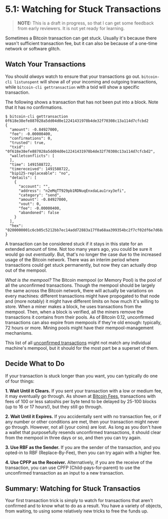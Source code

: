 # 5.1: Watching for Stuck Transactions

> **NOTE:** This is a draft in progress, so that I can get some feedback from early reviewers. It is not yet ready for learning.

Sometimes a Bitcoin transaction can get stuck. Usually it's because there wasn't sufficient transaction fee, but it can also be because of a one-time network or software glitch.

## Watch Your Transactions

You should _always_ watch to ensure that your transactions go out. `bitcoin-cli listunspent` will show all of your incoming and outgoing transactions, while `bitcoin-cli gettransaction` with a txid will show a specific transaction. 

The following shows a transaction that has not been put into a block. Note that it has no confirmations. 
```
$ bitcoin-cli gettransaction 0f618e38efe887028a5dd04d0e12241431978b4de32f70308c13a114d7cfcbd2
{
  "amount": -0.84927000,
  "fee": -0.00000400,
  "confirmations": 0,
  "trusted": true,
  "txid": "0f618e38efe887028a5dd04d0e12241431978b4de32f70308c13a114d7cfcbd2",
  "walletconflicts": [
  ],
  "time": 1491588722,
  "timereceived": 1491588722,
  "bip125-replaceable": "no",
  "details": [
    {
      "account": "",
      "address": "n2eMqTT929pb1RDNuqEnxdaLau1rxy3efi",
      "category": "send",
      "amount": -0.84927000,
      "vout": 0,
      "fee": -0.00000400,
      "abandoned": false
    }
  ],
  "hex": "0200000001c6cb05c5212bb7ec14add72883a17f0a68aa399354bc2f7cf02df6e7d68a6937000000006a47304402203f21d769cbf3cf1626ef09bb35d0d8e88efe9f14d097f4b493628e96b2e1c90b0220162ff60701525e70942f5090dc48ec2b2f3b87cd40185351ab316991567f61c50121029045eaa55d283526c723e6d5495d9b3f077b545563f86465aafcd9bfdd50359effffffff0118e20f05000000001976a914e7c1345fc8f87c68170b3aa798a956c2fe6a9eff88ac00000000"
}
```
A transaction can be considered stuck if it stays in this state for an extended amount of time. Not too many years ago, you could be sure it would go out _eventually_. But, that's no longer the case due to the increased usage of the Bitcoin network. There was an interim period where transactions could get stuck permanently, but now they can actually drop out of the mempool.

_What is the mempool?_ The Bitcoin mempool (or Memory Pool) is the pool of all the unconfirmed transactions. Though the mempool should be largely the same across the Bitcoin network, there will actually be variations on every machines: different transactions might have propogated to that node and (more notably) it might have different limits on how much it's willing to store. When a miner makes a block, he uses transactions from the mempool. Then, when a block is verified, all the miners remove the transactions it contains from their pools. As of Bitcoin 0.12, unconfirmed transactions can also expire from mempools if they're old enough: typically, 72 hours or more. Mining pools might have their mempool-management mechanisms.

This list of all [unconfirmed transactions](https://blockchain.info/unconfirmed-transactions) might not match any individual machine's mempool, but it should for the most part be a superset of them.

## Decide What to Do

If your transaction is stuck longer than you want, you can typically do one of four things:

**1. Wait Until it Clears.** If you sent your transaction with a low or medium fee, it may eventually go through. As shown at [Bitcoin Fees](https://bitcoinfees.21.co/), transactions with fees of 100 or less satoshis per byte tend to be delayed by 25-100 blocks (up to 16 or 17 hours!), but they still go through.

**2. Wait Until it Expires.** If you accidentally sent with no transaction fee, or if any number or other conditions are met, then your transaction might never go through. However, not all (your coins) are lost. As long as you don't have a wallet that purposefully resends unconfirmed transactions, it should clear from the mempool in three days or so, and then you can try again.

**3. Use RBF as the Sender.** If you are the sender of the transaction, and you opted-in to RBF (Replace-By-Fee), then you can try again with a higher fee.

**4. Use CPFP as the Receiver.** Alternatively, if you are the receive of the transaction, you can use CPFP (Child-pays-for-parent) to use the unconfirmed transaction as an input to a new transaction.

## Summary: Watching for Stuck Transactios

Your first transaction trick is simply to watch for transactions that aren't confirmed and to know what to do as a result. You have a variety of objects, from waiting, to using some relatively new tricks to free the funds up.
